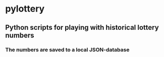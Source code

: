 # pylottery

## Python scripts for playing with historical lottery numbers
### The numbers are saved to a local JSON-database
